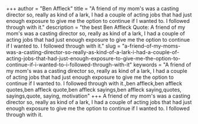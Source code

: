+++
author = "Ben Affleck"
title = "A friend of my mom's was a casting director so, really as kind of a lark, I had a couple of acting jobs that had just enough exposure to give me the option to continue if I wanted to. I followed through with it."
description = "the best Ben Affleck Quote: A friend of my mom's was a casting director so, really as kind of a lark, I had a couple of acting jobs that had just enough exposure to give me the option to continue if I wanted to. I followed through with it."
slug = "a-friend-of-my-moms-was-a-casting-director-so-really-as-kind-of-a-lark-i-had-a-couple-of-acting-jobs-that-had-just-enough-exposure-to-give-me-the-option-to-continue-if-i-wanted-to-i-followed-through-with-it"
keywords = "A friend of my mom's was a casting director so, really as kind of a lark, I had a couple of acting jobs that had just enough exposure to give me the option to continue if I wanted to. I followed through with it.,ben affleck,ben affleck quotes,ben affleck quote,ben affleck sayings,ben affleck saying,quotes, sayings,quote, saying, motivation"
+++
A friend of my mom's was a casting director so, really as kind of a lark, I had a couple of acting jobs that had just enough exposure to give me the option to continue if I wanted to. I followed through with it.
